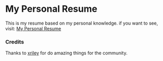 <h1>My Personal Resume</h1>

This is my resume based on my personal knowledge.
if you want to see, visit: <a href="https://cflambury.github.io/CV/"> My Personal Resume</a>


<h3>Credits</h3>
Thanks to <a href="https://github.com/xriley">xriley</a> for do amazing things for the community.


